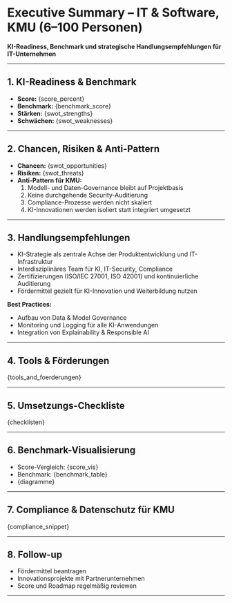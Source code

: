 # Executive Summary – IT & Software, KMU (6–100 Personen)

**KI-Readiness, Benchmark und strategische Handlungsempfehlungen für IT-Unternehmen**

---

## 1. KI-Readiness & Benchmark

- **Score:** {score_percent}
- **Benchmark:** {benchmark_score}
- **Stärken:** {swot_strengths}
- **Schwächen:** {swot_weaknesses}

---

## 2. Chancen, Risiken & Anti-Pattern

- **Chancen:** {swot_opportunities}
- **Risiken:** {swot_threats}
- **Anti-Pattern für KMU:**  
  1. Modell- und Daten-Governance bleibt auf Projektbasis  
  2. Keine durchgehende Security-Auditierung  
  3. Compliance-Prozesse werden nicht skaliert  
  4. KI-Innovationen werden isoliert statt integriert umgesetzt

---

## 3. Handlungsempfehlungen

- KI-Strategie als zentrale Achse der Produktentwicklung und IT-Infrastruktur  
- Interdisziplinäres Team für KI, IT-Security, Compliance  
- Zertifizierungen (ISO/IEC 27001, ISO 42001) und kontinuierliche Auditierung  
- Fördermittel gezielt für KI-Innovation und Weiterbildung nutzen

**Best Practices:**  
- Aufbau von Data & Model Governance  
- Monitoring und Logging für alle KI-Anwendungen  
- Integration von Explainability & Responsible AI

---

## 4. Tools & Förderungen

{tools_and_foerderungen}

---

## 5. Umsetzungs-Checkliste

{checklisten}

---

## 6. Benchmark-Visualisierung

- Score-Vergleich: {score_vis}
- Benchmark: {benchmark_table}
- {diagramme}

---

## 7. Compliance & Datenschutz für KMU

{compliance_snippet}

---

## 8. Follow-up

- Fördermittel beantragen  
- Innovationsprojekte mit Partnerunternehmen  
- Score und Roadmap regelmäßig reviewen

---
